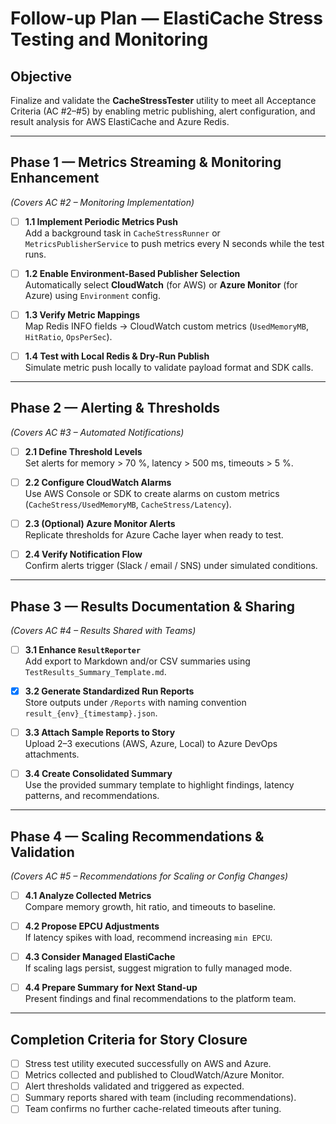 # Follow-up Plan — ElastiCache Stress Testing and Monitoring

## Objective
Finalize and validate the **CacheStressTester** utility to meet all Acceptance Criteria (AC #2–#5) by enabling metric publishing, alert configuration, and result analysis for AWS ElastiCache and Azure Redis.

---

## Phase 1 — Metrics Streaming & Monitoring Enhancement  
*(Covers AC #2 – Monitoring Implementation)*  

- [ ] **1.1 Implement Periodic Metrics Push**  
  Add a background task in `CacheStressRunner` or `MetricsPublisherService` to push metrics every N seconds while the test runs.

- [ ] **1.2 Enable Environment-Based Publisher Selection**  
  Automatically select **CloudWatch** (for AWS) or **Azure Monitor** (for Azure) using `Environment` config.

- [ ] **1.3 Verify Metric Mappings**  
  Map Redis INFO fields → CloudWatch custom metrics (`UsedMemoryMB`, `HitRatio`, `OpsPerSec`).

- [ ] **1.4 Test with Local Redis & Dry-Run Publish**  
  Simulate metric push locally to validate payload format and SDK calls.

---

## Phase 2 — Alerting & Thresholds  
*(Covers AC #3 – Automated Notifications)*  

- [ ] **2.1 Define Threshold Levels**  
  Set alerts for memory > 70 %, latency > 500 ms, timeouts > 5 %.

- [ ] **2.2 Configure CloudWatch Alarms**  
  Use AWS Console or SDK to create alarms on custom metrics (`CacheStress/UsedMemoryMB`, `CacheStress/Latency`).

- [ ] **2.3 (Optional) Azure Monitor Alerts**  
  Replicate thresholds for Azure Cache layer when ready to test.

- [ ] **2.4 Verify Notification Flow**  
  Confirm alerts trigger (Slack / email / SNS) under simulated conditions.

---

## Phase 3 — Results Documentation & Sharing  
*(Covers AC #4 – Results Shared with Teams)*  

- [ ] **3.1 Enhance `ResultReporter`**  
  Add export to Markdown and/or CSV summaries using `TestResults_Summary_Template.md`.

- [x] **3.2 Generate Standardized Run Reports**  
  Store outputs under `/Reports` with naming convention `result_{env}_{timestamp}.json`.

- [ ] **3.3 Attach Sample Reports to Story**  
  Upload 2–3 executions (AWS, Azure, Local) to Azure DevOps attachments.

- [ ] **3.4 Create Consolidated Summary**  
  Use the provided summary template to highlight findings, latency patterns, and recommendations.

---

## Phase 4 — Scaling Recommendations & Validation  
*(Covers AC #5 – Recommendations for Scaling or Config Changes)*  

- [ ] **4.1 Analyze Collected Metrics**  
  Compare memory growth, hit ratio, and timeouts to baseline.

- [ ] **4.2 Propose EPCU Adjustments**  
  If latency spikes with load, recommend increasing `min EPCU`.

- [ ] **4.3 Consider Managed ElastiCache**  
  If scaling lags persist, suggest migration to fully managed mode.

- [ ] **4.4 Prepare Summary for Next Stand-up**  
  Present findings and final recommendations to the platform team.

---

## Completion Criteria for Story Closure
- [ ] Stress test utility executed successfully on AWS and Azure.  
- [ ] Metrics collected and published to CloudWatch/Azure Monitor.  
- [ ] Alert thresholds validated and triggered as expected.  
- [ ] Summary reports shared with team (including recommendations).  
- [ ] Team confirms no further cache-related timeouts after tuning.
